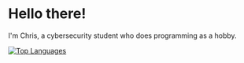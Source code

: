 # Hello there!

I'm Chris, a cybersecurity student who does programming as a hobby.

[![Top Languages](https://github-readme-stats.vercel.app/api/top-langs/?username=WalvisChris&layout=compact&theme=radical)](https://github.com/anuraghazra/github-readme-stats)
